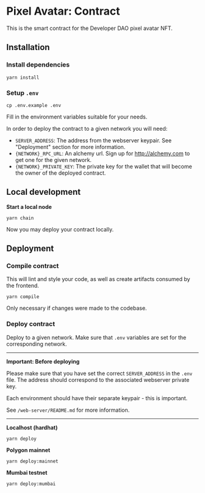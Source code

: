 # Pixel Avatar: Contract

This is the smart contract for the Developer DAO pixel avatar NFT.

## Installation

### Install dependencies

```shell
yarn install
```

### Setup `.env`
```shell
cp .env.example .env
```

Fill in the environment variables suitable for your needs.

In order to deploy the contract to a given network you will need:

- `SERVER_ADDRESS`: The address from the webserver keypair. See "Deployment" section for more information.
- `{NETWORK}_RPC_URL`: An alchemy url. Sign up for http://alchemy.com to get one for the given network.
- `{NETWORK}_PRIVATE_KEY`: The private key for the wallet that will become the owner of the deployed contract.


## Local development

**Start a local node**

```shell
yarn chain
```

Now you may deploy your contract locally.

## Deployment

### Compile contract

This will lint and style your code, as well as create artifacts consumed by the frontend. 

```shell
yarn compile
```

Only necessary if changes were made to the codebase.

### Deploy contract

Deploy to a given network. Make sure that `.env` variables are set for the corresponding network.

_____
**Important: Before deploying**

Please make sure that you have set the correct `SERVER_ADDRESS` in the `.env` file. The address should correspond to the associated webserver private key. 

Each environment should have their separate keypair - this is important.

See `/web-server/README.md` for more information.
_____

**Localhost (hardhat)**
```shell
yarn deploy
```

**Polygon mainnet**
```shell
yarn deploy:mainnet
```

**Mumbai testnet**
```shell
yarn deploy:mumbai
```

